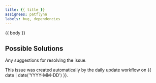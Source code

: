 ```yaml
---
title: {{ title }}
assignees: patflynn
labels: bug, dependencies
---
```


{{ body }}

## Possible Solutions
Any suggestions for resolving the issue.

This issue was created automatically by the daily update workflow on {{ date | date('YYYY-MM-DD') }}.
